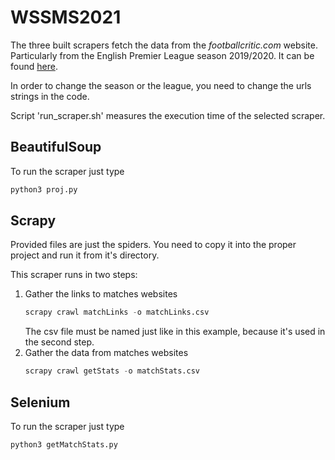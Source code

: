 # WSSMS2021
The three built scrapers fetch the data from the *footballcritic.com* website.
Particularly from the English Premier League season 2019/2020. It can be found [here](https://www.footballcritic.com/premier-league/season-2019-2020/matches/2/21558).

In order to change the season or the league, you need to change the urls strings in the code.

Script 'run_scraper.sh' measures the execution time of the selected scraper.

## BeautifulSoup
To run the scraper just type
```python
python3 proj.py
```

## Scrapy
Provided files are just the spiders. You need to copy it into the proper project and run it from it's directory.

This scraper runs in two steps:
1. Gather the links to matches websites
    ```python
    scrapy crawl matchLinks -o matchLinks.csv
    ```
    The csv file must be named just like in this example, because it's used in the second step.
1. Gather the data from matches websites
    ```python
    scrapy crawl getStats -o matchStats.csv
    ```

## Selenium
To run the scraper just type
```python
python3 getMatchStats.py
```
